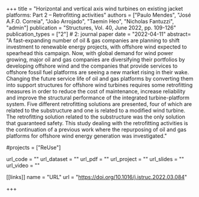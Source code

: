 +++
title = "Horizontal and vertical axis wind turbines on existing jacket platforms: Part 2 – Retrofitting activities"
authors = ["Paulo Mendes", "José A.F.O. Correia", "João Arrojado", "Taemin Heo", "Nicholas Fantuzzi", "admin"]
publication = "Structures, Vol. 40, June 2022, pp. 109-126"
publication_types = ["2"] # 2: journal paper
date = "2022-04-11"
abstract= "A fast-expanding number of oil & gas companies are planning to shift investment to renewable energy projects, with offshore wind expected to spearhead this campaign. Now, with global demand for wind power growing, major oil and gas companies are diversifying their portfolios by developing offshore wind and the companies that provide services to offshore fossil fuel platforms are seeing a new market rising in their wake. Changing the future service life of oil and gas platforms by converting them into support structures for offshore wind turbines requires some retrofitting measures in order to reduce the cost of maintenance, increase reliability and improve the structural performance of the integrated turbine-platform system. Five different retrofitting solutions are presented, four of which are related to the substructure and one is related to a modified wind turbine. The retrofitting solution related to the substructure was the only solution that guaranteed safety. This study dealing with the retrofitting activities is the continuation of a previous work where the repurposing of oil and gas platforms for offshore wind energy generation was investigated."

#projects = ["ReUse"]

url_code = ""
url_dataset = ""
url_pdf = ""
url_project = ""
url_slides = ""
url_video = ""

[[links]]
    name = "URL"
    url = "https://doi.org/10.1016/j.istruc.2022.03.084"

+++